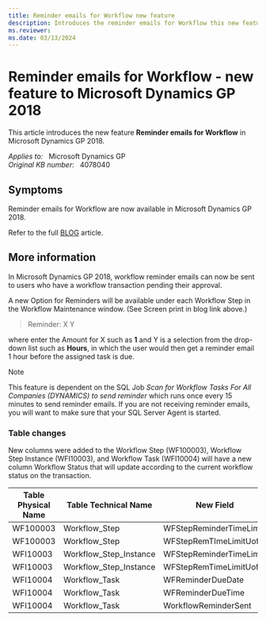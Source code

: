 ```yaml
---
title: Reminder emails for Workflow new feature
description: Introduces the reminder emails for Workflow this new feature to Microsoft Dynamics GP 2018.
ms.reviewer: 
ms.date: 03/13/2024
---
```

# Reminder emails for Workflow - new feature to Microsoft Dynamics GP 2018

This article introduces the new feature **Reminder emails for Workflow** in Microsoft Dynamics GP 2018.

_Applies to:_ &nbsp; Microsoft Dynamics GP  
_Original KB number:_ &nbsp; 4078040

## Symptoms

Reminder emails for Workflow are now available in Microsoft Dynamics GP 2018.

Refer to the full [BLOG](https://support.microsoft.com/topic/reminder-emails-for-workflow-new-feature-to-microsoft-dynamics-gp-2018-c44be89a-8ab6-4109-3c1b-9a85db2e7cb6) article.

## More information

In Microsoft Dynamics GP 2018, workflow reminder emails can now be sent to users who have a workflow transaction pending their approval.

A new Option for Reminders will be available under each Workflow Step in the Workflow Maintenance window. (See Screen print in blog link above.)

> Reminder:     X     Y

where enter the Amount for X such as **1** and Y is a selection from the drop-down list such as **Hours**, in which the user would then get a reminder email 1 hour before the assigned task is due.

> [!NOTE]
> This feature is dependent on the SQL Job _Scan for Workflow Tasks For All Companies (DYNAMICS) to send reminder_ which runs once every 15 minutes to send reminder emails.  If you are not receiving reminder emails, you will want to make sure that your SQL Server Agent is started.

### Table changes

New columns were added to the Workflow Step (WF100003), Workflow Step Instance (WFI10003), and Workflow Task (WFI10004) will have a new column Workflow Status that will update according to the current workflow status on the transaction.

|Table Physical Name|Table Technical Name|New Field|
|---|---|---|
|WF100003|Workflow_Step|WFStepReminderTimeLimit|
|WF100003|Workflow_Step|WFStepRemTImeLimitUofM|
|WFI10003|Workflow_Step_Instance|WFStepReminderTimeLimit|
|WFI10003|Workflow_Step_Instance|WFStepRemTimeLimitUofM|
|WFI10004|Workflow_Task|WFReminderDueDate|
|WFI10004|Workflow_Task|WFReminderDueTime|
|WFI10004|Workflow_Task|WorkflowReminderSent|
